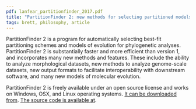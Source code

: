 ```yaml
---
pdf: lanfear_partitionfinder_2017.pdf
title: "PartitionFinder 2: new methods for selecting partitioned models of evolution for molecular and morphological phylogenetic analyses"
tags: brett, philosophy, article
---
```

PartitionFinder 2 is a program for automatically selecting best-fit partitioning schemes and models of evolution for phylogenetic analyses. PartitionFinder 2 is substantially faster and more efficient than version 1, and incorporates many new methods and features. These include the ability to analyze morphological datasets, new methods to analyze genome-scale datasets, new output formats to facilitate interoperability with downstream software, and many new models of molecular evolution.

PartitionFinder 2 is freely available under an open source license and works on Windows, OSX, and Linux operating systems. [It can be downloaded from](www.robertlanfear.com/partitionfinder). [The source code is available at](https://github.com/brettc/partitionfinder).
